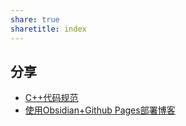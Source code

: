 ```yaml
---
share: true
sharetitle: index
---
```


## 分享
- [C++代码规范](./_posts/doc/2023-09-03-C-Plus-Writing-Rules.md#)
- [使用Obsidian+Github Pages部署博客](./_posts/doc/2023-09-03-Build-Blog-Online.md#)